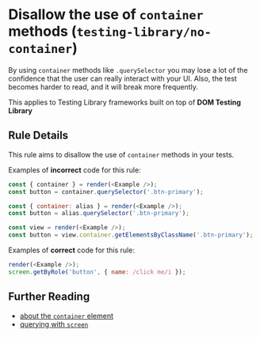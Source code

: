 # Disallow the use of `container` methods (`testing-library/no-container`)

By using `container` methods like `.querySelector` you may lose a lot of the confidence that the user can really interact with your UI. Also, the test becomes harder to read, and it will break more frequently.

This applies to Testing Library frameworks built on top of **DOM Testing Library**

## Rule Details

This rule aims to disallow the use of `container` methods in your tests.

Examples of **incorrect** code for this rule:

```js
const { container } = render(<Example />);
const button = container.querySelector('.btn-primary');
```

```js
const { container: alias } = render(<Example />);
const button = alias.querySelector('.btn-primary');
```

```js
const view = render(<Example />);
const button = view.container.getElementsByClassName('.btn-primary');
```

Examples of **correct** code for this rule:

```js
render(<Example />);
screen.getByRole('button', { name: /click me/i });
```

## Further Reading

- [about the `container` element](https://testing-library.com/docs/react-testing-library/api#container-1)
- [querying with `screen`](https://testing-library.com/docs/dom-testing-library/api-queries#screen)
